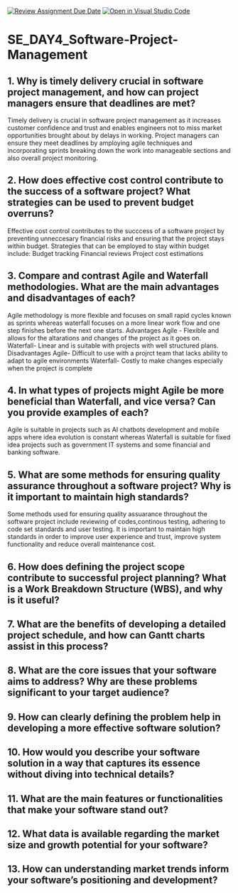 [![Review Assignment Due Date](https://classroom.github.com/assets/deadline-readme-button-22041afd0340ce965d47ae6ef1cefeee28c7c493a6346c4f15d667ab976d596c.svg)](https://classroom.github.com/a/9pw6JKcu)
[![Open in Visual Studio Code](https://classroom.github.com/assets/open-in-vscode-2e0aaae1b6195c2367325f4f02e2d04e9abb55f0b24a779b69b11b9e10269abc.svg)](https://classroom.github.com/online_ide?assignment_repo_id=18456478&assignment_repo_type=AssignmentRepo)
# SE_DAY4_Software-Project-Management
## 1. Why is timely delivery crucial in software project management, and how can project managers ensure that deadlines are met?
Timely delivery is crucial in software project management as it increases customer confidence and trust and enables engineers not to miss market opportunities brought about by delays in working.
Project managers can ensure they meet deadlines by amploying agile techniques and incorporating sprints breaking down the work into manageable sections and also overall project monitoring.
## 2. How does effective cost control contribute to the success of a software project? What strategies can be used to prevent budget overruns?
Effective cost control contributes to the succcess of a software project by preventing unneccesary financial risks and ensuring that the project stays within budget.
Strategies that can be employed to stay within budget include:
Budget tracking 
Financial reviews
Project cost estimations 
## 3. Compare and contrast Agile and Waterfall methodologies. What are the main advantages and disadvantages of each?
Agile methodology is more flexible and focuses on small rapid cycles known as sprints whereas waterfall focuses on a more linear work flow and one step finishes before the next one starts.
Advantages
Agile - Flexible and allows for the altarations and changes of the project as it goes on.
Waterfall- Linear and is suitable with projects with well structured plans.
Disadvantages 
Agile- Difficult to use with a projrct team that lacks ability to adapt to agile environments 
Waterfall- Costly to make changes especially when the project is complete
## 4. In what types of projects might Agile be more beneficial than Waterfall, and vice versa? Can you provide examples of each?
Agile is suitable in projects such as AI chatbots development and mobile apps where idea evolution is constant whereas Waterfall is suitable for fixed idea projects such as government IT systems and some financial and banking software.
## 5. What are some methods for ensuring quality assurance throughout a software project? Why is it important to maintain high standards?
Some methods used for ensuring quality assuarance throughout the software project include reviewing of codes,continous testing, adhering to code set standards and user testing.
It is important to maintain high standards in order to improve user experience and trust, improve system functionality and reduce overall maintenance cost.

## 6. How does defining the project scope contribute to successful project planning? What is a Work Breakdown Structure (WBS), and why is it useful?
## 7. What are the benefits of developing a detailed project schedule, and how can Gantt charts assist in this process?
## 8. What are the core issues that your software aims to address? Why are these problems significant to your target audience?
## 9. How can clearly defining the problem help in developing a more effective software solution?
## 10. How would you describe your software solution in a way that captures its essence without diving into technical details?
## 11. What are the main features or functionalities that make your software stand out?
## 12. What data is available regarding the market size and growth potential for your software?
## 13. How can understanding market trends inform your software’s positioning and development?
